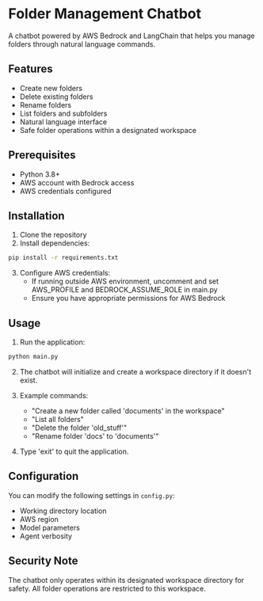 # Folder Management Chatbot

A chatbot powered by AWS Bedrock and LangChain that helps you manage folders through natural language commands.

## Features

- Create new folders
- Delete existing folders
- Rename folders
- List folders and subfolders
- Natural language interface
- Safe folder operations within a designated workspace

## Prerequisites

- Python 3.8+
- AWS account with Bedrock access
- AWS credentials configured

## Installation

1. Clone the repository
2. Install dependencies:

```bash
pip install -r requirements.txt
```

3. Configure AWS credentials:
   - If running outside AWS environment, uncomment and set AWS_PROFILE and BEDROCK_ASSUME_ROLE in main.py
   - Ensure you have appropriate permissions for AWS Bedrock

## Usage

1. Run the application:

```bash
python main.py
```

2. The chatbot will initialize and create a workspace directory if it doesn't exist.

3. Example commands:

   - "Create a new folder called 'documents' in the workspace"
   - "List all folders"
   - "Delete the folder 'old_stuff'"
   - "Rename folder 'docs' to 'documents'"

4. Type 'exit' to quit the application.

## Configuration

You can modify the following settings in `config.py`:

- Working directory location
- AWS region
- Model parameters
- Agent verbosity

## Security Note

The chatbot only operates within its designated workspace directory for safety.
All folder operations are restricted to this workspace.

